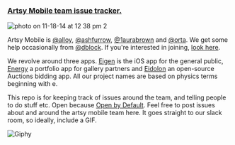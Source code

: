 ### [Artsy Mobile team issue tracker.](https://github.com/artsy/mobile/issues)

![photo on 11-18-14 at 12 38 pm 2](https://cloud.githubusercontent.com/assets/49038/5092798/0ed5628a-6f20-11e4-84ed-49261933188d.jpg)

Artsy Mobile is [@alloy](https://github.com/alloy), [@ashfurrow](https://github.com/ashfurrow), [@1aurabrown](https://github.com/1aurabrown) and [@orta](https://github.com/orta). We get some help occasionally from [@dblock](https://github.com/dblock). If you're interested in joining, [look here](https://artsy.net/job/mobile-engineer).

We revolve around three apps. [Eigen](http://iphone.artsy.net) is the iOS app for the general public,  [Energy](http://orta.io/#folio-header-unit) a portfolio app for gallery partners and [Eidolon](https://github.com/artsy/eidolon/) an open-source Auctions bidding app. All our project names are based on physics terms beginning with e.

This repo is for keeping track of issues around the team, and telling people to do stuff etc. Open because [Open by Default](http://code.dblock.org/open-source-is-simply-part-of-my-teams-job-description). Feel free to post issues about and around the artsy mobile team here. It goes straight to our slack room, so ideally, include a GIF.

![Giphy](http://media0.giphy.com/media/4shDCBDIxSPW8/giphy.gif)
